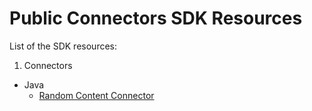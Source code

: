 # Public Connectors SDK Resources

List of the SDK resources:

1. Connectors
  - Java
    * [Random Content Connector](plugins/java/connectors/README.md)
